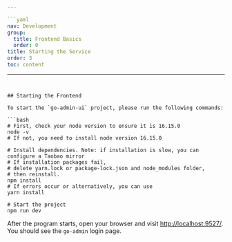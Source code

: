 ```yaml
---

```yaml
nav: Development
group:
  title: Frontend Basics
  order: 0
title: Starting the Service
order: 3
toc: content
```

---
```


## Starting the Frontend

To start the `go-admin-ui` project, please run the following commands:

```bash
# First, check your node version to ensure it is 16.15.0
node -v
# If not, you need to install node version 16.15.0

# Install dependencies. Note: if installation is slow, you can configure a Taobao mirror
# If installation packages fail,
# delete yarn.lock or package-lock.json and node_modules folder,
# then reinstall.
npm install
# If errors occur or alternatively, you can use
yarn install

# Start the project
npm run dev
```

After the program starts, open your browser and visit [http://localhost:9527/](http://localhost:9527/). You should see the `go-admin` login page.
